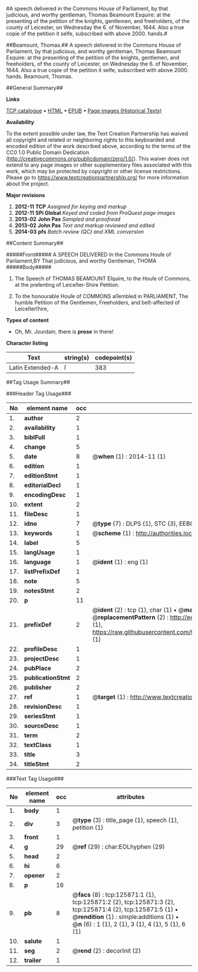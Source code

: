 #A speech delivered in the Commons House of Parliament, by that judicious, and worthy gentleman, Thomas Beamount Esquire: at the presenting of the petition of the knights, gentlemen, and freeholders, of the county of Leicester, on Wednesday the 6. of November, 1644. Also a true copie of the petition it selfe, subscribed with above 2000. hands.#

##Beamount, Thomas.##
A speech delivered in the Commons House of Parliament, by that judicious, and worthy gentleman, Thomas Beamount Esquire: at the presenting of the petition of the knights, gentlemen, and freeholders, of the county of Leicester, on Wednesday the 6. of November, 1644. Also a true copie of the petition it selfe, subscribed with above 2000. hands.
Beamount, Thomas.

##General Summary##

**Links**

[TCP catalogue](http://www.ota.ox.ac.uk/tcp/)  • 
[HTML](http://tei.it.ox.ac.uk/tcp/Texts-HTML/free/A76/A76300.html)  • 
[EPUB](http://tei.it.ox.ac.uk/tcp/Texts-EPUB/free/A76/A76300.epub) • 
[Page images (Historical Texts)](https://historicaltexts.jisc.ac.uk/eebo-99873401e)

**Availability**

To the extent possible under law, the Text Creation Partnership has waived all copyright and related or neighboring rights to this keyboarded and encoded edition of the work described above, according to the terms of the CC0 1.0 Public Domain Dedication (http://creativecommons.org/publicdomain/zero/1.0/). This waiver does not extend to any page images or other supplementary files associated with this work, which may be protected by copyright or other license restrictions. Please go to https://www.textcreationpartnership.org/ for more information about the project.

**Major revisions**

1. __2012-11__ __TCP__ *Assigned for keying and markup*
1. __2012-11__ __SPi Global__ *Keyed and coded from ProQuest page images*
1. __2013-02__ __John Pas__ *Sampled and proofread*
1. __2013-02__ __John Pas__ *Text and markup reviewed and edited*
1. __2014-03__ __pfs__ *Batch review (QC) and XML conversion*

##Content Summary##

#####Front#####
A SPEECH DELIVERED In the Commons Houſe of Parliament,BY That judicious, and worthy Gentleman, THOMA
#####Body#####

1. The Speech of THOMAS BEAMOUNT Eſquire, to the Houſe of Commons, at the preſenting of Leiceſter-Shire Petition.

1. To the honourable Houſe of COMMONS aſſembled in PARLIAMENT, The humble Petition of the Gentlemen, Freeholders, and beſt-affected of Leiceſterſhire,

**Types of content**

  * Oh, Mr. Jourdain, there is **prose** in there!

**Character listing**


|Text|string(s)|codepoint(s)|
|---|---|---|
|Latin Extended-A|ſ|383|

##Tag Usage Summary##

###Header Tag Usage###

|No|element name|occ|attributes|
|---|---|---|---|
|1.|__author__|2||
|2.|__availability__|1||
|3.|__biblFull__|1||
|4.|__change__|5||
|5.|__date__|8| @__when__ (1) : 2014-11 (1)|
|6.|__edition__|1||
|7.|__editionStmt__|1||
|8.|__editorialDecl__|1||
|9.|__encodingDesc__|1||
|10.|__extent__|2||
|11.|__fileDesc__|1||
|12.|__idno__|7| @__type__ (7) : DLPS (1), STC (3), EEBO-CITATION (1), PROQUEST (1), VID (1)|
|13.|__keywords__|1| @__scheme__ (1) : http://authorities.loc.gov/ (1)|
|14.|__label__|5||
|15.|__langUsage__|1||
|16.|__language__|1| @__ident__ (1) : eng (1)|
|17.|__listPrefixDef__|1||
|18.|__note__|5||
|19.|__notesStmt__|2||
|20.|__p__|11||
|21.|__prefixDef__|2| @__ident__ (2) : tcp (1), char (1)  •  @__matchPattern__ (2) : ([0-9\-]+):([0-9IVX]+) (1), (.+) (1)  •  @__replacementPattern__ (2) : http://eebo.chadwyck.com/downloadtiff?vid=$1&page=$2 (1), https://raw.githubusercontent.com/textcreationpartnership/Texts/master/tcpchars.xml#$1 (1)|
|22.|__profileDesc__|1||
|23.|__projectDesc__|1||
|24.|__pubPlace__|2||
|25.|__publicationStmt__|2||
|26.|__publisher__|2||
|27.|__ref__|1| @__target__ (1) : http://www.textcreationpartnership.org/docs/. (1)|
|28.|__revisionDesc__|1||
|29.|__seriesStmt__|1||
|30.|__sourceDesc__|1||
|31.|__term__|2||
|32.|__textClass__|1||
|33.|__title__|3||
|34.|__titleStmt__|2||


###Text Tag Usage###

|No|element name|occ|attributes|
|---|---|---|---|
|1.|__body__|1||
|2.|__div__|3| @__type__ (3) : title_page (1), speech (1), petition (1)|
|3.|__front__|1||
|4.|__g__|29| @__ref__ (29) : char:EOLhyphen (29)|
|5.|__head__|2||
|6.|__hi__|6||
|7.|__opener__|2||
|8.|__p__|16||
|9.|__pb__|8| @__facs__ (8) : tcp:125871:1 (1), tcp:125871:2 (2), tcp:125871:3 (2), tcp:125871:4 (2), tcp:125871:5 (1)  •  @__rendition__ (1) : simple:additions (1)  •  @__n__ (6) : 1 (1), 2 (1), 3 (1), 4 (1), 5 (1), 6 (1)|
|10.|__salute__|1||
|11.|__seg__|2| @__rend__ (2) : decorInit (2)|
|12.|__trailer__|1||
